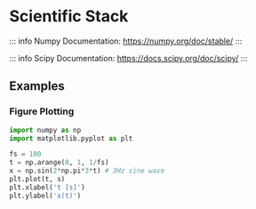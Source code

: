 # Scientific Stack

::: info
Numpy Documentation: https://numpy.org/doc/stable/
:::

::: info
Scipy Documentation: https://docs.scipy.org/doc/scipy/
:::

## Examples

### Figure Plotting

```python
import numpy as np
import matplotlib.pyplot as plt

fs = 100
t = np.arange(0, 1, 1/fs)
x = np.sin(2*np.pi*3*t) # 3Hz sine wave
plt.plot(t, s)
plt.xlabel('t [s]')
plt.ylabel('x(t)')
```